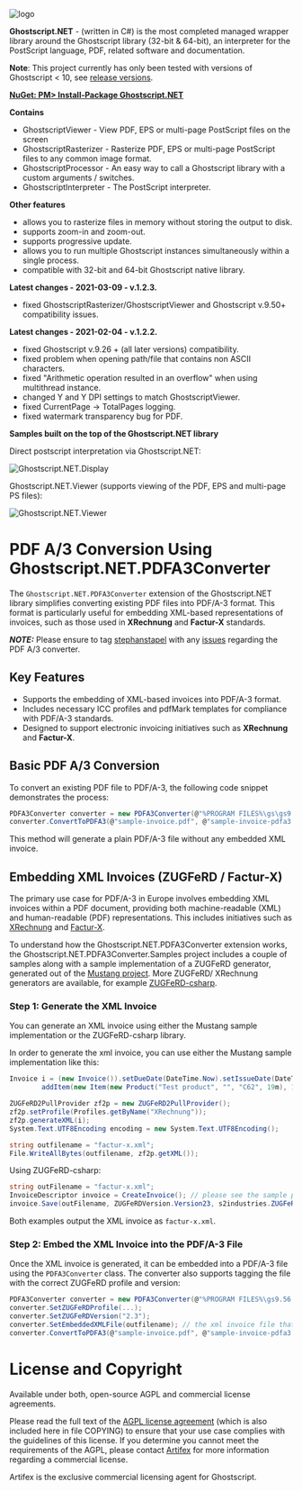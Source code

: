 ![logo](https://artifex.com/images/logos/ghostscript-github-icon.png)

**Ghostscript.NET** - (written in C#) is the most completed managed wrapper library around the Ghostscript library (32-bit & 64-bit), an interpreter for the PostScript language, PDF, related software and documentation.

**Note**: This project currently has only been tested with versions of Ghostscript < 10, see [release versions](https://github.com/ArtifexSoftware/ghostpdl-downloads/releases).

[**NuGet: PM> Install-Package Ghostscript.NET**](http://nuget.org/packages/Ghostscript.NET/)

**Contains**
 * GhostscriptViewer - View PDF, EPS or multi-page PostScript files on the screen
 * GhostscriptRasterizer - Rasterize PDF, EPS or multi-page PostScript files to any common image format.
 * GhostscriptProcessor - An easy way to call a Ghostscript library with a custom arguments / switches.
 * GhostscriptInterpreter - The PostScript interpreter.

**Other features**
 * allows you to rasterize files in memory without storing the output to disk.
 * supports zoom-in and zoom-out.
 * supports progressive update.
 * allows you to run multiple Ghostscript instances simultaneously within a single process.
 * compatible with 32-bit and 64-bit Ghostscript native library.

**Latest changes - 2021-03-09 - v.1.2.3.**
* fixed GhostscriptRasterizer/GhostscriptViewer and Ghostscript v.9.50+ compatibility issues.

**Latest changes - 2021-02-04 - v.1.2.2.**
 * fixed Ghostscript v.9.26 + (all later versions) compatibility.
 * fixed problem when opening path/file that contains non ASCII characters.
 * fixed "Arithmetic operation resulted in an overflow" when using multithread instance.
 * changed Y and Y DPI settings to match GhostscriptViewer.
 * fixed CurrentPage -> TotalPages logging.
 * fixed watermark transparency bug for PDF.
 
**Samples built on the top of the Ghostscript.NET library**

Direct postscript interpretation via Ghostscript.NET:

![Ghostscript.NET.Display](https://i.ibb.co/Fnk8rFP/ss-jj-1899.png)

Ghostscript.NET.Viewer (supports viewing of the PDF, EPS and multi-page PS files):

![Ghostscript.NET.Viewer](http://a.fsdn.com/con/app/proj/ghostscriptnet/screenshots/gs-net-render.png)

# PDF A/3 Conversion Using Ghostscript.NET.PDFA3Converter

The `Ghostscript.NET.PDFA3Converter` extension of the Ghostscript.NET library simplifies converting existing PDF files into PDF/A-3 format. This format is particularly useful for embedding XML-based representations of invoices, such as those used in **XRechnung** and **Factur-X** standards.

**_NOTE:_** Please ensure to tag [stephanstapel](https://github.com/stephanstapel) with any [issues](https://github.com/ArtifexSoftware/Ghostscript.NET/issues) regarding the PDF A/3 converter.

## Key Features
- Supports the embedding of XML-based invoices into PDF/A-3 format.
- Includes necessary ICC profiles and pdfMark templates for compliance with PDF/A-3 standards.
- Designed to support electronic invoicing initiatives such as **XRechnung** and **Factur-X**.

## Basic PDF A/3 Conversion

To convert an existing PDF file to PDF/A-3, the following code snippet demonstrates the process:

```csharp
PDFA3Converter converter = new PDFA3Converter(@"%PROGRAM FILES%\gs\gs9.56.1\bin\gsdll64.dll"); // Specify the Ghostscript DLL path
converter.ConvertToPDFA3(@"sample-invoice.pdf", @"sample-invoice-pdfa3.pdf"); // Convert input PDF to PDF/A-3
```

This method will generate a plain PDF/A-3 file without any embedded XML invoice.

## Embedding XML Invoices (ZUGFeRD / Factur-X)
The primary use case for PDF/A-3 in Europe involves embedding XML invoices within a PDF document, providing both machine-readable (XML) and human-readable (PDF) representations. This includes initiatives such as [XRechnung](https://de.wikipedia.org/wiki/XRechnung) and [Factur-X](http://fnfe-mpe.org/factur-x/factur-x_en/).

To understand how the Ghostscript.NET.PDFA3Converter extension works, the Ghostscript.NET.PDFA3Converter.Samples project includes a couple of samples along with a sample implementation of a ZUGFeRD generator, generated out of the [Mustang project](https://www.mustangproject.org). More ZUGFeRD/ XRechnung generators are available, for example [ZUGFeRD-csharp](https://github.com/stephanstapel/ZUGFeRD-csharp).

### Step 1: Generate the XML Invoice
You can generate an XML invoice using either the Mustang sample implementation or the ZUGFeRD-csharp library.

In order to generate the xml invoice, you can use either the Mustang sample implementation like this:

```csharp
Invoice i = (new Invoice()).setDueDate(DateTime.Now).setIssueDate(DateTime.Now).setDeliveryDate(DateTime.Now).setSender((new TradeParty("Test company", "Test Street 1", "55232", "Test City", "DE")).addTaxID("DE4711").addVATID("DE0815").setContact(new Contact("Hans Test", "+49123456789", "test@example.org")).addBankDetails(new BankDetails("DE12500105170648489890", "COBADEFXXX"))).setRecipient(new TradeParty("Franz Müller", "Test Steet 12", "55232", "Entenhausen", "DE")).setReferenceNumber("991-01484-64").setNumber("123").
        addItem(new Item(new Product("Test product", "", "C62", 19m), 1.0m, 1.0m));

ZUGFeRD2PullProvider zf2p = new ZUGFeRD2PullProvider();
zf2p.setProfile(Profiles.getByName("XRechnung"));
zf2p.generateXML(i);
System.Text.UTF8Encoding encoding = new System.Text.UTF8Encoding();

string outfilename = "factur-x.xml";
File.WriteAllBytes(outfilename, zf2p.getXML());
```

Using ZUGFeRD-csharp:

```csharp
string outFilename = "factur-x.xml";
InvoiceDescriptor invoice = CreateInvoice(); // please see the sample project for details on how the invoice structure is created
invoice.Save(outFilename, ZUGFeRDVersion.Version23, s2industries.ZUGFeRD.Profile.Comfort);
```

Both examples output the XML invoice as ```factur-x.xml```.

### Step 2: Embed the XML Invoice into the PDF/A-3 File

Once the XML invoice is generated, it can be embedded into a PDF/A-3 file using the ```PDFA3Converter``` class. The converter also supports tagging the file with the correct ZUGFeRD profile and version:

```csharp
PDFA3Converter converter = new PDFA3Converter(@"%PROGRAM FILES%\gs9.56.1\bin\gsdll64.dll");
converter.SetZUGFeRDProfile(...);
converter.SetZUGFeRDVersion("2.3");
converter.SetEmbeddedXMLFile(outfilename); // the xml invoice file that was just generated
converter.ConvertToPDFA3(@"sample-invoice.pdf", @"sample-invoice-pdfa3.pdf");
```


# License and Copyright

Available under both, open-source AGPL and commercial license agreements.

Please read the full text of the [AGPL license agreement](https://www.gnu.org/licenses/agpl-3.0.html) (which is also included here in file COPYING) to ensure that your use case complies with the guidelines of this license. If you determine you cannot meet the requirements of the AGPL, please contact [Artifex](https://artifex.com/contact/ghostscript-inquiry.php) for more information regarding a commercial license.

Artifex is the exclusive commercial licensing agent for Ghostscript.


